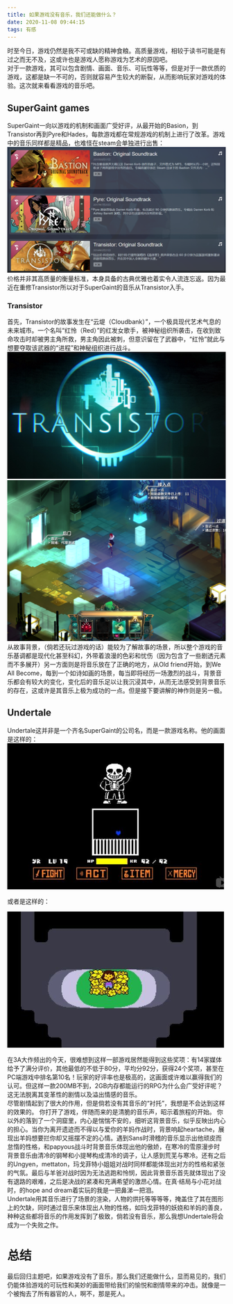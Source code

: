 ```yaml
---
title: 如果游戏没有音乐，我们还能做什么？
date: 2020-11-08 09:44:15
tags: 有感
---
```

时至今日，游戏仍然是我不可或缺的精神食粮。高质量游戏，相较于读书可能是有过之而无不及，这或许也是游戏人愿称游戏为艺术的原因吧。<br />
对于一款游戏，其可以包含剧情、画面、音乐、可玩性等等，但是对于一款优质的游戏，这都是缺一不可的，否则就容易产生较大的断裂，从而影响玩家对游戏的体验。这次就来看看游戏的音乐吧。<br />

## SuperGaint games ##
SuperGaint一向以游戏的机制和画面广受好评，从最开始的Basion，到Transistor再到Pyre和Hades，每款游戏都在常规游戏的机制上进行了改革。游戏中的音乐同样都是精品，也难怪在steam会单独进行出售：
![SuperGaint games Award-Winning Soundtracks](如果游戏没有音乐，我们还能做什么？/SuperGaint_games_Award-Winning_Soundtracks.png)
价格并非其高质量的衡量标准，本身具备的古典优雅也着实令人流连忘返。因为最近在重修Transistor所以对于SuperGaint的音乐从Transistor入手。<br />
### Transistor ###
首先，Transistor的故事发生在“云堤（Cloudbank）”，一个极具现代艺术气息的未来城市。一个名叫“红怜（Red）”的红发女歌手，被神秘组织所袭击，在收到致命攻击时却被男主角所救，男主角因此被刺，但意识留在了武器中，“红怜”就此与想要夺取该武器的“进程”和神秘组织进行战斗。<br />
![Transistor_Start_UI](如果游戏没有音乐，我们还能做什么？/Transistor_Start_UI.png)
![GameInclusion1](如果游戏没有音乐，我们还能做什么？/GameInclusion1.png)
从故事背景，（倘若还玩过游戏的话）能较为了解故事的场景，所以整个游戏的音乐基调都是现代化甚至科幻，外带着浪漫的色彩和忧伤（因为包含了一些剧透元素而不多展开）另一方面则是将音乐放在了正确的地方，从Old friend开始，到We All Become，每到一个如诗如画的场景，每当即将经历一场激烈的战斗，背景音乐都会有较大的变化，变化后的音乐足以让我沉浸其中，从而无法感受到背景音乐的存在，这或许是其音乐上极为成功的一点。但是接下要讲解的神作则是另一极。

## Undertale ##
Undertale这并非是一个齐名SuperGaint的公司名，而是一款游戏名称。他的画面是这样的：
![UndertaleInclusion](如果游戏没有音乐，我们还能做什么？/UndertaleInclusion.jpg)

或者是这样的：

![UndertaleInclusion2](如果游戏没有音乐，我们还能做什么？/UndertaleInclusion2.jpg)

在3A大作频出的今天，很难想到这样一部游戏居然能得到这些奖项：有14家媒体给予了满分评价，其他最低的不低于80分，平均分92分，获得24个奖项，甚至在PC端游戏中排名第10名！玩家的好评率也是极高的，这画面或许难以赢得我们的认可。但这样一款200MB不到，2GB内存都能运行的RPG为什么会广受好评呢？这无法脱离其变革性的剧情以及溢出情感的音乐。<br />
尽管剧情起到了很大的作用，但是倘若没有其音乐的“衬托”，我想是不会达到这样的效果的。
你打开了游戏，伴随而来的是清脆的音乐声，昭示着旅程的开始。
你以外的落到了一个洞窟里，内心是惴惴不安的，细听这背景音乐，似乎反映出内心的担心。当你为离开遗迹而不得以与爱你的羊妈作战时，背景响起heartache，展现出羊妈想要拦你却又摇摆不定的心情。遇到Sans时滑稽的音乐显示出他顽皮而怠惰的性格，和papyous战斗时背景音乐体现出他的傲娇，在寒冷的雪原漫步时背景音乐由清冷的钢琴和小提琴构成清冷的调子，让人感到荒芜与寒冷。还有之后的Ungyen，mettaton，玛戈菲特小姐姐对战时同样都能体现出对方的性格和紧张的气氛。最后与羊爸对战时因为无法逃跑和怜悯，因此背景音乐首先就体现出了没有退路的艰难，之后是决战的紧凑和充满希望的激昂心情。在真·结局与小花对战时，的hope and dream着实玩的我是一把鼻涕一把泪。<br />
Undertale用其音乐进行了场景的渲染，人物的烘托等等等等，掩盖住了其在图形上的欠缺，同时通过音乐来体现出人物的性格，如玛戈菲特的妖娆和羊妈的善良，种种这些都将音乐的作用发挥到了极致，倘若没有音乐，那么我想Undertale将会成为一个失败之作。

# 总结 #
最后回归主题吧，如果游戏没有了音乐，那么我们还能做什么，显而易见的，我们仍能体验游戏的可玩性和美妙的画面带给我们的愉悦和剧情带来的冲击。就像是一个被掏去了所有器官的人，啊不，那是死人。